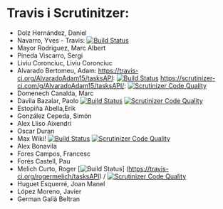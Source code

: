 # Travis i Scrutinitzer:

* Dolz Hernández, Daniel
* Navarro, Yves - Travis: [![Build Status](https://travis-ci.org/YvesNavarro/tasksAPI.svg?branch=master)](https://travis-ci.org/YvesNavarro/tasksAPI)
* Mayor Rodriguez, Marc Albert
* Pineda Viscarro, Sergi
* Liviu Coronciuc, Liviu Coronciuc
* Alvarado Bertomeu, Adam: https://travis-ci.org/AlvaradoAdam15/tasksAPI: [![Build Status](https://travis-ci.org/AlvaradoAdam15/tasksAPI.svg?branch=master)](https://travis-ci.org/AlvaradoAdam15/tasksAPI)
https://scrutinizer-ci.com/g/AlvaradoAdam15/tasksAPI/: [![Scrutinizer Code Quality](https://scrutinizer-ci.com/g/AlvaradoAdam15/tasksAPI/badges/quality-score.png?b=master)](https://scrutinizer-ci.com/g/AlvaradoAdam15/tasksAPI/?branch=master)
* Domenech Canalda, Marc
* Davila Bazalar, Paolo [![Build Status](https://api.travis-ci.org/pdavila13/tasksAPI.svg?branch=master)](https://travis-ci.org/pdavila13/tasksAPI) [![Scrutinizer Code Quality](https://scrutinizer-ci.com/g/pdavila13/tasksAPI/badges/quality-score.png?b=master)](https://scrutinizer-ci.com/g/pdavila13/tasksAPI/?branch=master)
* Estopiña Abella,Erik
* González Cepeda, Simón
* Alex Lliso Aixendri
* Oscar Duran
* Max Wiki! [![Build Status](https://travis-ci.org/maksymkhar/tasksAPI.svg?branch=master)](https://travis-ci.org/maksymkhar/tasksAPI) [![Scrutinizer Code Quality](https://scrutinizer-ci.com/g/maksymkhar/tasksAPI/badges/quality-score.png?b=master)](https://scrutinizer-ci.com/g/maksymkhar/tasksAPI/?branch=master)
* Alex Bonavila
* Fores Campos, Francesc
* Forés Castell, Pau
* Melich Curto, Roger [![Build Status](https://travis-ci.org/rogermelich/tasksAPI.svg?branch=master)] (https://travis-ci.org/rogermelich/tasksAPI) / [![Scrutinizer Code Quality](https://scrutinizer-ci.com/g/rogermelich/tasksAPI/badges/quality-score.png?b=master)](https://scrutinizer-ci.com/g/rogermelich/tasksAPI/?branch=master)
* Huguet Esquerré, Joan Manel 
* López Moreno, Javier
* German Galià Beltran

